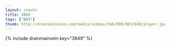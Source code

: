 ```yaml
--- 
layout: sieutv
title: 3849
tags: ["003"]
thumb: http://drainmainvein.com/media/videos/tmb/000/003/849/player.jpg
---
```

{% include drainmainvein key="3849" %} 
